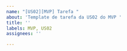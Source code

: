 ```yaml
---
name: "[US02][MVP] Tarefa "
about: 'Template de tarefa da US02 do MVP '
title: ''
labels: MVP, US02
assignees: ''

---
```



